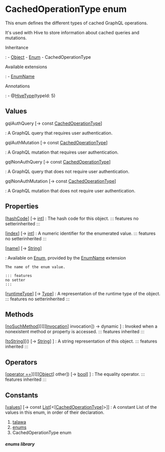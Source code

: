 
<div>

# CachedOperationType enum

</div>


This enum defines the different types of cached GraphQL operations.

It\'s used with Hive to store information about cached queries and
mutations.




Inheritance

:   -   [Object](https://api.flutter.dev/flutter/dart-core/Object-class.html)
    -   [Enum](https://api.flutter.dev/flutter/dart-core/Enum-class.html)
    -   CachedOperationType

Available extensions

:   -   [EnumName](https://api.flutter.dev/flutter/dart-core/EnumName.html)

Annotations

:   -   @[HiveType](https://pub.dev/documentation/hive/2.2.3/hive/HiveType-class.html)(typeId:
        5)



## Values

gqlAuthQuery [→ const [CachedOperationType](../enums_enums/CachedOperationType.md)]

:   A GraphQL query that requires user authentication.

gqlAuthMutation [→ const [CachedOperationType](../enums_enums/CachedOperationType.md)]

:   A GraphQL mutation that requires user authentication.

gqlNonAuthQuery [→ const [CachedOperationType](../enums_enums/CachedOperationType.md)]

:   A GraphQL query that does not require user authentication.

gqlNonAuthMutation [→ const [CachedOperationType](../enums_enums/CachedOperationType.md)]

:   A GraphQL mutation that does not require user authentication.



## Properties

[[hashCode](https://api.flutter.dev/flutter/dart-core/Object/hashCode.html)] [→ [int](https://api.flutter.dev/flutter/dart-core/int-class.html)]
:   The hash code for this object.
    ::: features
    no setterinherited
    :::

[[index](https://api.flutter.dev/flutter/dart-core/Enum/index.html)] [→ [int](https://api.flutter.dev/flutter/dart-core/int-class.html)]
:   A numeric identifier for the enumerated value.
    ::: features
    no setterinherited
    :::

[[name](https://api.flutter.dev/flutter/dart-core/EnumName/name.html)] [→ [String](https://api.flutter.dev/flutter/dart-core/String-class.html)]

:   Available on
    [Enum](https://api.flutter.dev/flutter/dart-core/Enum-class.html),
    provided by the
    [EnumName](https://api.flutter.dev/flutter/dart-core/EnumName.html)
    extension

    The name of the enum value.

    ::: features
    no setter
    :::

[[runtimeType](https://api.flutter.dev/flutter/dart-core/Object/runtimeType.html)] [→ [Type](https://api.flutter.dev/flutter/dart-core/Type-class.html)]
:   A representation of the runtime type of the object.
    ::: features
    no setterinherited
    :::



## Methods

[[noSuchMethod](https://api.flutter.dev/flutter/dart-core/Object/noSuchMethod.html)][([[[Invocation](https://api.flutter.dev/flutter/dart-core/Invocation-class.md)] invocation]) → dynamic ]
:   Invoked when a nonexistent method or property is accessed.
    ::: features
    inherited
    :::

[[toString](https://api.flutter.dev/flutter/dart-core/Object/toString.html)][() [→ [String](https://api.flutter.dev/flutter/dart-core/String-class.html)] ]
:   A string representation of this object.
    ::: features
    inherited
    :::



## Operators

[[operator ==](https://api.flutter.dev/flutter/dart-core/Object/operator_equals.html)][([[[Object](https://api.flutter.dev/flutter/dart-core/Object-class.md)] other]) [→ [bool](https://api.flutter.dev/flutter/dart-core/bool-class.html)] ]
:   The equality operator.
    ::: features
    inherited
    :::



## Constants

[[values](../enums_enums/CachedOperationType/values-constant.md)] [→ const [List](https://api.flutter.dev/flutter/dart-core/List-class.html)[\<[[CachedOperationType](../enums_enums/CachedOperationType.md)]\>]]
:   A constant List of the values in this enum, in order of their
    declaration.







1.  [talawa](../index.md)
2.  [enums](../enums_enums/)
3.  CachedOperationType enum

##### enums library







